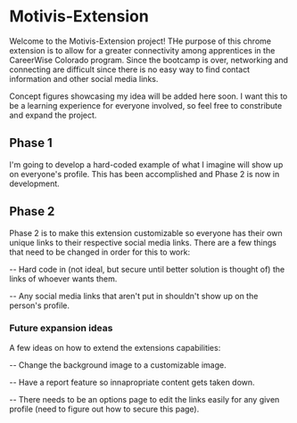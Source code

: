 # Motivis-Extension
Welcome to the Motivis-Extension project! THe purpose of this chrome extension is to allow for a greater connectivity among apprentices in the CareerWise Colorado program. Since the bootcamp is over, networking and connecting are difficult since there is no easy way to find contact information and other social media links. 

Concept figures showcasing my idea will be added here soon. I want this to be a learning experience for everyone involved, so feel free to constribute and expand the project.

## Phase 1 ##
I'm going to develop a hard-coded example of what I imagine will show up on everyone's profile. This has been accomplished and Phase 2 is now in development.

## Phase 2 ##
Phase 2 is to make this extension customizable so everyone has their own unique links to their respective social media links. There are a few things that need to be changed in order for this to work:

-- Hard code in (not ideal, but secure until better solution is thought of) the links of whoever wants them.

-- Any social media links that aren't put in shouldn't show up on the person's profile.

### Future expansion ideas ###
A few ideas on how to extend the extensions capabilities:

-- Change the background image to a customizable image.

-- Have a report feature so innapropriate content gets taken down.

-- There needs to be an options page to edit the links easily for any given profile (need to figure out how to secure this page).